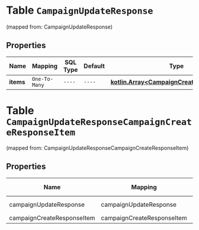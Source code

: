 
# Table `CampaignUpdateResponse`
(mapped from: CampaignUpdateResponse)

## Properties
Name | Mapping | SQL Type | Default | Type | Description | Notes
---- | ------- | -------- | ------- | ---- | ----------- | -----
**items** | `One-To-Many` | `----` | `----`  | [**kotlin.Array&lt;CampaignCreateResponseItem&gt;**](CampaignCreateResponseItem.md) |  |  [optional]


# **Table `CampaignUpdateResponseCampaignCreateResponseItem`**
(mapped from: CampaignUpdateResponseCampaignCreateResponseItem)

## Properties
Name | Mapping | SQL Type | Default | Type | Description | Notes
---- | ------- | -------- | ------- | ---- | ----------- | -----
campaignUpdateResponse | campaignUpdateResponse | long | | kotlin.Long | Primary Key | *one*
campaignCreateResponseItem | campaignCreateResponseItem | long | | kotlin.Long | Foreign Key | *many*



